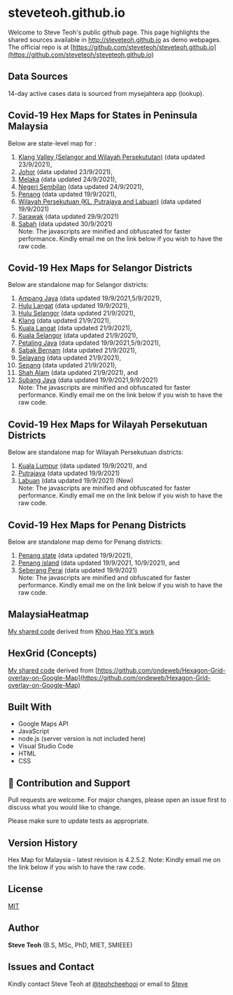﻿# steveteoh.github.io

Welcome to Steve Teoh's public github page. This page highlights the shared sources available in http://steveteoh.github.io as demo webpages.
The official repo is at [https://github.com/steveteoh/steveteoh.github.io](https://github.com/steveteoh/steveteoh.github.io)

## Data Sources
14-day active cases data is sourced from mysejahtera app (lookup).

## Covid-19 Hex Maps for States in Peninsula Malaysia
Below are state-level map for : <br>
1. [Klang Valley (Selangor and Wilayah Persekututan)](http://steveteoh.github.io/KlangValley/) (data updated 23/9/2021), <br>
2. [Johor](http://steveteoh.github.io/Johor/) (data updated 23/9/2021), <br>
3. [Melaka](http://steveteoh.github.io/Melaka/) (data updated 24/9/2021), <br>
4. [Negeri Sembilan](http://steveteoh.github.io/NegeriSembilan/) (data updated 24/9/2021), <br>
5. [Penang](http://steveteoh.github.io/Penang/) (data updated 19/9/2021), <br>
6. [Wilayah Persekutuan (KL, Putrajaya and Labuan)](http://steveteoh.github.io/Wilayah/) (data updated 19/9/2021) <br>
7. [Sarawak](http://steveteoh.github.io/Sarawak/) (data updated 29/9/2021) <br>
8. [Sabah](http://steveteoh.github.io/Sabah/) (data updated 30/9/2021) <br>
Note: The javascripts are minified and obfuscated for faster performance. Kindly email me on the link below if you wish to have the raw code. 

## Covid-19 Hex Maps for Selangor Districts
Below are standalone map for Selangor districts: <br>
1. [Ampang Jaya](http://steveteoh.github.io/AmpangJaya/) (data updated 19/9/2021,5/9/2021), <br>
2. [Hulu Langat](http://steveteoh.github.io/HuluLangat/) (data updated 19/9/2021), <br>
3. [Hulu Selangor](http://steveteoh.github.io/HuluSelangor/) (data updated 21/9/2021), <br>
4. [Klang](http://steveteoh.github.io/Klang/) (data updated 21/9/2021), <br>
5. [Kuala Langat](http://steveteoh.github.io/KualaLangat/) (data updated 21/9/2021), <br>
6. [Kuala Selangor](http://steveteoh.github.io/KualaSelangor/) (data updated 21/9/2021), <br>
7. [Petaling Jaya](http://steveteoh.github.io/PetalingJaya/) (data updated 19/9/2021,5/9/2021), <br>
8. [Sabak Bernam](http://steveteoh.github.io/SabakBernam) (data updated 21/9/2021), <br>
9. [Selayang](http://steveteoh.github.io/Selayang/) (data updated 21/9/2021), <br>
10. [Sepang](http://steveteoh.github.io/Sepang/) (data updated 21/9/2021), <br>
11. [Shah Alam](http://steveteoh.github.io/ShahAlam/) (data updated 21/9/2021), and  <br>
12. [Subang Jaya](http://steveteoh.github.io/SubangJayaNew/) (data updated 19/9/2021,9/9/2021)<br>
Note: The javascripts are minified and obfuscated for faster performance. Kindly email me on the link below if you wish to have the raw code. 

## Covid-19 Hex Maps for Wilayah Persekutuan Districts
Below are standalone map for Wilayah Persekutuan districts: <br>
1. [Kuala Lumpur](http://steveteoh.github.io/KualaLumpur) (data updated 19/9/2021), and  <br>
2. [Putrajaya](http://steveteoh.github.io/Putrajaya) (data updated 19/9/2021) <br>
3. [Labuan](http://steveteoh.github.io/Labuan) (data updated 19/9/2021) (New)<br>
Note: The javascripts are minified and obfuscated for faster performance. Kindly email me on the link below if you wish to have the raw code. 

## Covid-19 Hex Maps for Penang Districts
Below are standalone map demo for Penang districts: <br>
1. [Penang state](http://steveteoh.github.io/Penang/index.html) (data updated 19/9/2021),  <br>
2. [Penang island](http://steveteoh.github.io/Penang/island.html) (data updated 19/9/2021, 10/9/2021), and  <br>
3. [Seberang Perai](http://steveteoh.github.io/Penang/perai.html) (data updated 19/9/2021) <br>
Note: The javascripts are minified and obfuscated for faster performance. Kindly email me on the link below if you wish to have the raw code. 

## MalaysiaHeatmap
[My shared code](http://steveteoh.github.io/MalaysiaHeatMap) derived from [Khoo Hao Yit's work](https://github.com/KhooHaoYit/KhooHaoYit.github.io/tree/main/Covid19%20Malaysia%20Heatmap)

## HexGrid (Concepts)
[My shared code](http://steveteoh.github.io/HexGrid) derived from [https://github.com/ondeweb/Hexagon-Grid-overlay-on-Google-Map](https://github.com/ondeweb/Hexagon-Grid-overlay-on-Google-Map) 

## Built With

- Google Maps API
- JavaScript
- node.js (server version is not included here)
- Visual Studio Code
- HTML
- CSS

## 🤝 Contribution and Support
Pull requests are welcome. For major changes, please open an issue first to discuss what you would like to change.

Please make sure to update tests as appropriate.

## Version History
Hex Map for Malaysia - latest revision is 4.2.5.2.
Note: Kindly email me on the link below if you wish to have the raw code. 

## License
[MIT](https://steveteoh.github.io/LICENSE)

## Author
**Steve Teoh** (B.S, MSc, PhD, MIET, SMIEEE)

## Issues and Contact
Kindly contact Steve Teoh at [@teohcheehooi](https://twitter.com/teohcheehooi) or email to [Steve](mailto:chteoh@1utar.my?subject=Map "Map")
